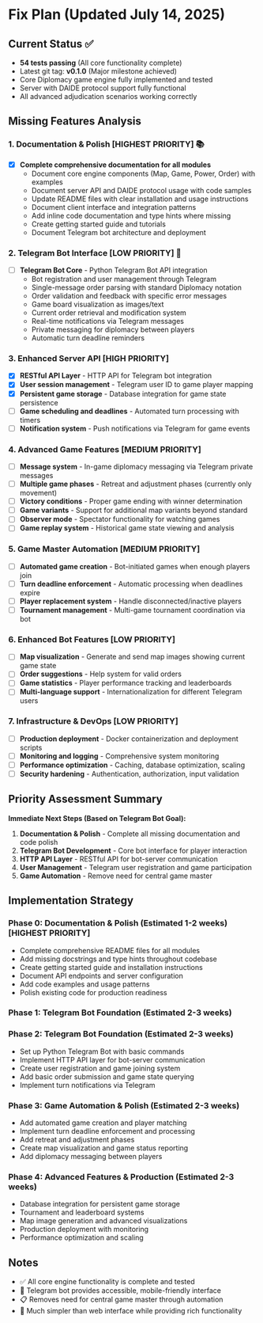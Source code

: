# Fix Plan (Updated July 14, 2025)

## Current Status ✅ 
- **54 tests passing** (All core functionality complete)
- Latest git tag: **v0.1.0** (Major milestone achieved)
- Core Diplomacy game engine fully implemented and tested
- Server with DAIDE protocol support fully functional
- All advanced adjudication scenarios working correctly

## Missing Features Analysis

### 1. Documentation & Polish **[HIGHEST PRIORITY]** 📚
- [x] **Complete comprehensive documentation for all modules**
  - Document core engine components (Map, Game, Power, Order) with examples
  - Document server API and DAIDE protocol usage with code samples
  - Update README files with clear installation and usage instructions
  - Document client interface and integration patterns
  - Add inline code documentation and type hints where missing
  - Create getting started guide and tutorials
  - Document Telegram bot architecture and deployment

### 2. Telegram Bot Interface **[LOW PRIORITY]** 🤖
- [ ] **Telegram Bot Core** - Python Telegram Bot API integration
  - Bot registration and user management through Telegram
  - Single-message order parsing with standard Diplomacy notation
  - Order validation and feedback with specific error messages
  - Game board visualization as images/text
  - Current order retrieval and modification system
  - Real-time notifications via Telegram messages
  - Private messaging for diplomacy between players
  - Automatic turn deadline reminders

### 3. Enhanced Server API **[HIGH PRIORITY]**
- [x] **RESTful API Layer** - HTTP API for Telegram bot integration
- [x] **User session management** - Telegram user ID to game player mapping
- [x] **Persistent game storage** - Database integration for game state persistence
- [ ] **Game scheduling and deadlines** - Automated turn processing with timers
- [ ] **Notification system** - Push notifications via Telegram for game events

### 4. Advanced Game Features **[MEDIUM PRIORITY]**
- [ ] **Message system** - In-game diplomacy messaging via Telegram private messages
- [ ] **Multiple game phases** - Retreat and adjustment phases (currently only movement)
- [ ] **Victory conditions** - Proper game ending with winner determination
- [ ] **Game variants** - Support for additional map variants beyond standard
- [ ] **Observer mode** - Spectator functionality for watching games
- [ ] **Game replay system** - Historical game state viewing and analysis

### 5. Game Master Automation **[MEDIUM PRIORITY]**
- [ ] **Automated game creation** - Bot-initiated games when enough players join
- [ ] **Turn deadline enforcement** - Automatic processing when deadlines expire
- [ ] **Player replacement system** - Handle disconnected/inactive players
- [ ] **Tournament management** - Multi-game tournament coordination via bot

### 6. Enhanced Bot Features **[LOW PRIORITY]**
- [ ] **Map visualization** - Generate and send map images showing current game state
- [ ] **Order suggestions** - Help system for valid orders
- [ ] **Game statistics** - Player performance tracking and leaderboards
- [ ] **Multi-language support** - Internationalization for different Telegram users

### 7. Infrastructure & DevOps **[LOW PRIORITY]**
- [ ] **Production deployment** - Docker containerization and deployment scripts
- [ ] **Monitoring and logging** - Comprehensive system monitoring
- [ ] **Performance optimization** - Caching, database optimization, scaling
- [ ] **Security hardening** - Authentication, authorization, input validation

## Priority Assessment Summary

**Immediate Next Steps (Based on Telegram Bot Goal):**
1. **Documentation & Polish** - Complete all missing documentation and code polish
2. **Telegram Bot Development** - Core bot interface for player interaction
3. **HTTP API Layer** - RESTful API for bot-server communication
4. **User Management** - Telegram user registration and game participation
5. **Game Automation** - Remove need for central game master

## Implementation Strategy

### Phase 0: Documentation & Polish (Estimated 1-2 weeks) **[HIGHEST PRIORITY]**
- Complete comprehensive README files for all modules
- Add missing docstrings and type hints throughout codebase
- Create getting started guide and installation instructions
- Document API endpoints and server configuration
- Add code examples and usage patterns
- Polish existing code for production readiness

### Phase 1: Telegram Bot Foundation (Estimated 2-3 weeks)
### Phase 2: Telegram Bot Foundation (Estimated 2-3 weeks)
- Set up Python Telegram Bot with basic commands
- Implement HTTP API layer for bot-server communication
- Create user registration and game joining system
- Add basic order submission and game state querying
- Implement turn notifications via Telegram

### Phase 3: Game Automation & Polish (Estimated 2-3 weeks)
- Add automated game creation and player matching
- Implement turn deadline enforcement and processing
- Add retreat and adjustment phases
- Create map visualization and game status reporting
- Add diplomacy messaging between players

### Phase 4: Advanced Features & Production (Estimated 2-3 weeks)
- Database integration for persistent game storage
- Tournament and leaderboard systems
- Map image generation and advanced visualizations
- Production deployment with monitoring
- Performance optimization and scaling

## Notes
- ✅ All core engine functionality is complete and tested
- 🤖 Telegram bot provides accessible, mobile-friendly interface
- 📋 Removes need for central game master through automation
- 🔧 Much simpler than web interface while providing rich functionality
